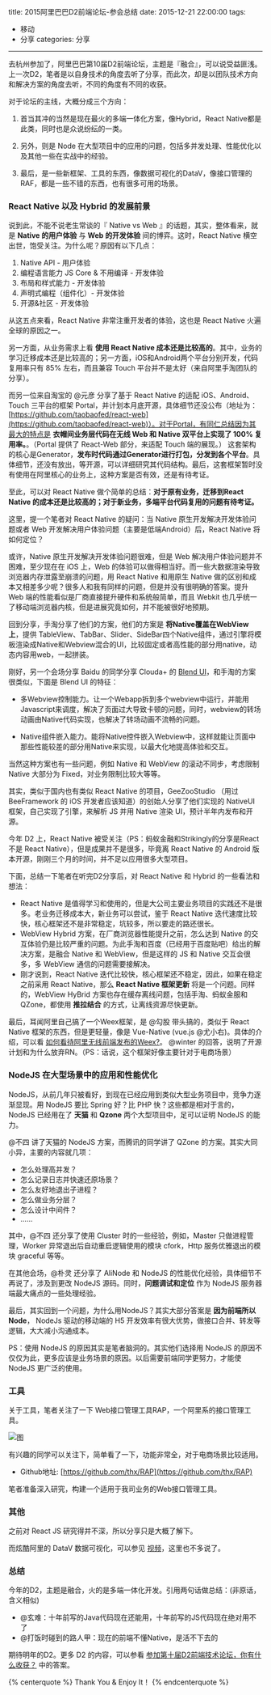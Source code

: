 title: 2015阿里巴巴D2前端论坛-参会总结
date: 2015-12-21 22:00:00
tags:
 - 移动
 - 分享
categories: 分享
---

去杭州参加了，阿里巴巴第10届D2前端论坛，主题是『融合』，可以说受益匪浅。上一次D2，笔者是以自身技术的角度去听了分享，而此次，却是以团队技术方向和解决方案的角度去听，不同的角度有不同的收获。

对于论坛的主线，大概分成三个方向：

1. 首当其冲的当然是现在最火的多端一体化方案，像Hybrid，React Native都是此类，同时也是众说纷纭的一类。

2. 另外，则是 Node 在大型项目中的应用的问题，包括多并发处理、性能优化以及其他一些在实战中的经验。

3. 最后，是一些新框架、工具的东西，像数据可视化的DataV，像接口管理的RAF，都是一些不错的东西，也有很多可用的场景。

### React Native 以及 Hybrid 的发展前景

说到此，不能不说老生常谈的『 Native vs Web 』的话题，其实，整体看来，就是 **Native 的用户体验** 与 **Web 的开发体验** 间的博弈。这时，React Native 横空出世，饱受关注。为什么呢？原因有以下几点：

1. Native API - 用户体验
2. 编程语言能力 JS Core & 不用编译 - 开发体验
3. 布局和样式能力 - 开发体验
4. 声明式编程（组件化）- 开发体验
5. 开源&社区 - 开发体验

从这五点来看，React Native 非常注重开发者的体验，这也是 React Native 火遍全球的原因之一。

另一方面，从业务需求上看 **使用 React Native 成本还是比较高的**。其中，业务的学习迁移成本还是比较高的；另一方面，iOS和Android两个平台分别开发，代码复用率只有 85% 左右，而且兼容 Touch 平台并不是太好（来自阿里手淘团队的分享）。

而另一位来自淘宝的 @元彦 分享了基于 React Native 的适配 iOS、Android、Touch 三平台的框架 Portal，并计划本月底开源，具体细节还没公布（地址为：[https://github.com/taobaofed/react-web](https://github.com/taobaofed/react-web)）。对于Portal，有同仁总结因为其最大的特点是 **衣帽间业务层代码在无线 Web 和 Native 双平台上实现了 100% 复用率。**。（Portal 提供了 React-Web 部分，来适配 Touch 端的展现。） 这套架构的核心是Generator，**发布时代码通过Generator进行打包，分发到各个平台**。具体细节，还没有放出，等开源，可以详细研究其代码结构。最后，这套框架暂时没有使用在阿里核心的业务上，这种方案是否有效，还是有待考证。

至此，可以对 React Native 做个简单的总结：**对于原有业务，迁移到React Native 的成本还是比较高的；对于新业务，多端平台代码复用的问题有待考证。**

这里，提一个笔者对 React Native 的疑问：当 Native 原生开发解决开发体验问题或者 Web 开发解决用户体验问题（主要是低端Android）后，React Native 将如何定位？

或许，Native 原生开发解决开发体验问题很难，但是 Web 解决用户体验问题并不困难，至少现在在 iOS 上，Web 的体验可以做得相当好。而一些大数据渲染导致浏览器内存泄露至崩溃的问题，用 React Native 和用原生 Native 做的区别和成本又相差多少呢？很多人和我有同样的问题，但是并没有很明确的答案。提升 Web 端的性能看似是厂商直接提升硬件和系统般简单，而且 Webkit 也几乎统一了移动端浏览器内核，但是进展究竟如何，并不能被很好地预期。

回到分享，手淘分享了他们的方案，他们的方案是 **将Native覆盖在WebView上**，提供 TableView、TabBar、Slider、SideBar四个Native组件，通过引擎将模板渲染成Native和Webview混合的UI，比较固定或者高性能的部分用native，动态内容用web，一起拼装。

刚好，另一个会场分享 Baidu 的同学分享 Clouda+ 的 [Blend UI](http://clouda.baidu.com/blendui/introduction/introduction)，和手淘的方案很类似，下面是 Blend UI 的特征：

* 多Webview控制能力。让一个Webapp拆到多个webview中运行，并能用Javascript来调度，解决了页面过大导致卡顿的问题，同时，webview的转场动画由Native代码实现，也解决了转场动画不流畅的问题。

* Native组件嵌入能力。能将Native控件嵌入Webview中，这样就能让页面中那些性能较差的部分用Native来实现，以最大化地提高体验和交互。

当然这种方案也有一些问题，例如 Native 和 WebView 的滚动不同步，考虑限制 Native 大部分为 Fixed，对业务限制比较大等等。

其实，类似于国内也有类似 React Native 的项目，GeeZooStudio （用过 BeeFramework 的 iOS 开发者应该知道）的创始人分享了他们实现的 NativeUI 框架，自己实现了引擎，来解析 JS 并用 Native 渲染 UI，预计半年内发布和开源。

今年 D2 上，React Native 被受关注（PS：蚂蚁金融和Strikingly的分享是React 不是 React Native），但是成果并不是很多，毕竟离 React Native 的 Android 版本开源，刚刚三个月的时间，并不足以应用很多大型项目。

下面，总结一下笔者在听完D2分享后，对 React Native 和 Hybrid 的一些看法和想法：

* React Native 是值得学习和使用的，但是大公司主要业务项目的实践还不是很多。老业务迁移成本大，新业务可以尝试，鉴于 React Native 迭代速度比较快，核心框架还不是非常稳定，坑较多，所以要走的路还很长。
* WebView Hybrid 方案，在厂商浏览器性能提升之前，怎么达到 Native 的交互体验仍是比较严重的问题。为此手淘和百度（已经用于百度贴吧）给出的解决方案，是融合 Native 和 WebView，但是这样的 JS 和 Native 交互会很多，多 WebView 通信的问题需要接解决。
* 刚才说到，React Native 迭代比较快，核心框架还不稳定，因此，如果在稳定之前采用 React Native，那么 **React Native 框架更新** 将是一个问题。同样的，WebView HyBrid 方案也存在缓存离线问题，包括手淘、蚂蚁金服和QZone，都使用 **推拉结合** 的方式，让离线资源尽快更新。

最后，耳闻阿里自己搞了一个Weex框架，是 @勾股 带头搞的，类似于 React Native 框架的东西，但是更轻量，像是 Vue-Native (vue.js @尤小右)。具体的介绍，可以看 [如何看待阿里无线前端发布的Weex?](http://www.zhihu.com/question/37636296)。 @winter 的回答，说明了开源计划和为什么放弃RN。（PS：话说，这个框架好像主要针对于电商场景）

### NodeJS 在大型场景中的应用和性能优化

NodeJS，从前几年只被看好，到现在已经应用到类似大型业务项目中，竞争力逐渐显现。用 NodeJS 要比 Spring 好？比 PHP 快？这些都是相对于言的，NodeJS 已经用在了 **天猫** 和 **Qzone** 两个大型项目中，足可以证明 NodeJS 的能力。

@不四 讲了天猫的 NodeJS 方案，而腾讯的同学讲了 QZone 的方案。其实大同小异，主要的内容就几项：

* 怎么处理高并发？
* 怎么记录日志并快速还原场景？
* 怎么友好地退出子进程？
* 怎么做业务分层？
* 怎么设计中间件？
* ......

其中，@不四 还分享了使用 Cluster 时的一些经验，例如，Master 只做进程管理，Worker 异常退出后自动重启逻辑使用的模块 cfork，Http 服务优雅退出的模块 graceful 等等。

在其他会场，@朴灵 还分享了 AliNode 和 NodeJS 的性能优化经验，具体细节不再说了，涉及到更改 NodeJS 源码。同时，**问题调试和定位** 作为 NodeJS 服务器端最大痛点的一些处理经验。

最后，其实回到一个问题，为什么用NodeJS？其实大部分答案是 **因为前端所以Node**， NodeJs 驱动的移动端的 H5 开发效率有很大优势，做接口合并、转发等逻辑，大大减小沟通成本。

PS：使用 NodeJS 的原因其实是笔者脑洞的。其实他们选择用 NodeJS 的原因不仅仅为此，更多应该是业务场景的原因。以后需要前端同学更努力，才能使 NodeJS 更广泛的使用。


### 工具

关于工具，笔者关注了一下 Web接口管理工具RAP，一个阿里系的接口管理工具。

![图](https://camo.githubusercontent.com/e37481e2ed001654ab426d5a489d8c5fbdb893f0/687474703a2f2f67746d7330342e616c6963646e2e636f6d2f7470732f69342f544231397467554b565858585858415858585841684342355658582d313232322d3634362e706e67)

有兴趣的同学可以关注下，简单看了一下，功能非常全，对于电商场景比较适用。

* Github地址: [https://github.com/thx/RAP](https://github.com/thx/RAP)

笔者准备深入研究，构建一个适用于我司业务的Web接口管理工具。

### 其他

之前对 React JS 研究得并不深，所以分享只是大概了解下。

而炫酷阿里的 DataV 数据可视化，可以参见 [视频](http://video.weibo.com/show?fid=1034:fd0a5bc90c7a677e5e70804e2512be33&ep=D99bMDl8y%2C2827596505%2CD99bMDl8y%2C2827596505)，这里也不多说了。

### 总结

今年的D2，主题是融合，火的是多端一体化开发。引用两句话做总结：(非原话，含义相似)

* @玄难：十年前写的Java代码现在还能用，十年前写的JS代码现在绝对用不了
* @打饭时碰到的路人甲：现在的前端不懂Native，是活不下去的

期待明年的D2。更多 D2 的内容，可以参看 [参加第十届D2前端技术论坛，你有什么收获？](http://www.zhihu.com/question/38637676) 中的答案。


{% centerquote %}
Thank You & Enjoy It！
{% endcenterquote %}
